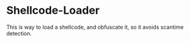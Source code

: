 # Shellcode-Loader
This is way to load a shellcode, and obfuscate it, so it avoids scantime detection.
